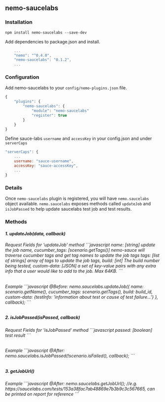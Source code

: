 ## nemo-saucelabs

### Installation

```npm install nemo-saucelabs --save-dev```

Add dependencies to package.json and install.

```javascript
	...
    "nemo": "^0.4.0",
    "nemo-saucelabs": "0.1.2",
	...
```

### Configuration

Add nemo-saucelabs to your `config/nemo-plugins.json` file. 

```javascript
{
	"plugins": {
		"nemo-saucelabs": {
			"module": "nemo-saucelabs"
			"register": true
		}
	}
}
```

Define sauce-labs `username` and `accessKey` in your config.json and under `serverCaps`

```javascript
"serverCaps": {
    ... 
    username: "sauce-username",
    accessKey: "sauce-accessKey",
    ...
}
```

### Details

Once `nemo-saucelabs` plugin is registered, you will have `nemo.saucelabs` object available. `nemo.saucelabs` exposes methods called `updateJob` and `isJobPassed` to help update saucelabs test job and test results.


### Methods

<h5 class="name" id="allDisabled"><span class="type-signature"></span>1. updateJob<span class="signature">(data, callback)</span>

<dt>
<h6 class="name" id="allDisabled"><span class="type-signature">Request Fields for 'updateJob' method</span> 
```javascript
    name: [string] update the job name,
    cucumber_tags: [scenario.getTags()] nemo-sauce will traverse cucumber tags and get tag names to update the job tags
    tags: [list of strings] array of tags to update the job tags,
    build: [int] The build number being tested,
    custom-data: [JSON] a set of key-value pairs with any extra info that a user would like to add to the job. Max 64KB.
```

<h6 class="name" id="allDisabled"><span class="type-signature">Example</span> 
```javascript
@Before:
nemo.saucelabs.updateJob({  name: scenario.getName(),
                            cucumber_tags: scenario.getTags(),
                            build: build_id,
                            custom-data: {testInfo: 'information about test or cause of test failure...'}
                          }, callback);
```
</dt>

<h5 class="name" id="allDisabled"><span class="type-signature"></span>2. isJobPassed<span class="signature">(isPassed, callback)</span>

<h6 class="name" id="allDisabled"><span class="type-signature">Request Fields for 'isJobPassed' method</span> 
```javascript
    passed: [boolean] test result
```

<h6 class="name" id="allDisabled"><span class="type-signature">Example</span> 
```javascript
@After:
nemo.saucelabs.isJobPassed(!scenario.isFailed(), callback);
```

</dt>

<h5 class="name" id="allDisabled"><span class="type-signature"></span>3. getJobUrl<span class="signature">()</span>

<h6 class="name" id="allDisabled"><span class="type-signature">Example</span> 
```javascript
@After:
nemo.saucelabs.getJobUrl();
//e.g. https://saucelabs.com/tests/153a38fac7ab48869e7b3b9c3c567665, can be printed on report for reference
```
